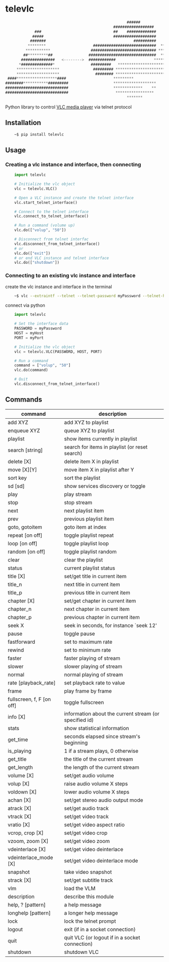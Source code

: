# televlc


```go
                                                      ######                 
                                                ##################           
             ###                                ##    #############          
            #####                               ###################          
           #######                                       ##########          
          ********                     ############################  ****** 
         ***********                  ############################# *********
        ##*********##                ##############################  *********
       ###############   <-------->  ############                 *************
      *##############*                #########   *****************************
     *******************               ######### *****************************
     *******************                ######## ***************************  
 ####******************####                     *********                    
########***********#########                    *******************          
############################                    *************    **          
############################                     *****************
                                                      *******
```

Python library to control [VLC media player](https://www.videolan.org/vlc/index.es.html) via telnet protocol


## Installation

```bash
    ~$ pip install televlc
```

## Usage

### Creating a vlc instance and interface, then connecting

```python
    import televlc

    # Initialize the vlc object
    vlc = televlc.VLC()

    # Open a VLC instance and create the telnet interface
    vlc.start_telnet_interface()

    # Connect to the telnet interface
    vlc.connect_to_telnet_interface()

    # Run a command (volume up)
    vlc.do(["volup", "50"])

    # Disconnect from telnet interfac
    vlc.disconnect_from_telnet_interface()
    # or
    vlc.do(["exit"])
    # or end VLC instance and telnet interface
    vlc.do(["shutdown"])
```

### Connecting to an existing vlc instance and interface

create the vlc instance and interface in the terminal

```bash
    ~$ vlc --extraintf --telnet --telnet-password myPassword --telnet-host myHost --telnet-port myPort
```

connect via python

```python
    import televlc

    # Set the interface data
    PASSWORD = myPassword
    HOST = myHost
    PORT = myPort

    # Initialize the vlc object
    vlc = televlc.VLC(PASSWORD, HOST, PORT)

    # Run a command
    command = ["volup", "50"]
    vlc.do(command)

    # Quit
    vlc.disconnect_from_telnet_interface()
```

## Commands

| command | description |
| --- | --- |
| add XYZ | add XYZ to playlist |
| enqueue XYZ | queue XYZ to playlist |
| playlist | show items currently in playlist |
| search [string] | search for items in playlist (or reset search) |
| delete [X] | delete item X in playlist |
| move [X][Y] | move item X in playlist after Y |
| sort key | sort the playlist |
| sd [sd] | show services discovery or toggle |
| play | play stream |
| stop | stop stream |
| next | next playlist item |
| prev | previous playlist item |
| goto, gotoitem | goto item at index |
| repeat [on off] | toggle playlist repeat |
| loop [on off] | toggle playlist loop |
| random [on off] | toggle playlist random |
| clear | clear the playlist |
| status | current playlist status |
| title [X] | set/get title in current item |
| title_n | next title in current item |
| title_p | previous title in current item |
| chapter [X] | set/get chapter in current item |
| chapter_n | next chapter in current item |
| chapter_p | previous chapter in current item |
| seek X | seek in seconds, for instance `seek 12' |
| pause | toggle pause |
| fastforward | set to maximum rate |
| rewind | set to minimum rate |
| faster | faster playing of stream |
| slower | slower playing of stream |
| normal | normal playing of stream |
| rate [playback_rate] | set playback rate to value |
| frame | play frame by frame |
| fullscreen, f, F [on off] | toggle fullscreen |
| info [X] | information about the current stream (or specified id) |
| stats | show statistical information |
| get_time | seconds elapsed since stream's beginning |
| is_playing | 1 if a stream plays, 0 otherwise |
| get_title  | the title of the current stream |
| get_length | the length of the current stream |
| volume [X] | set/get audio volume |
| volup [X]  | raise audio volume X steps |
| voldown [X] | lower audio volume X steps |
| achan [X] | set/get stereo audio output mode |
| atrack [X] | set/get audio track |
| vtrack [X] | set/get video track |
| vratio [X] | set/get video aspect ratio |
| vcrop, crop [X] | set/get video crop |
| vzoom, zoom [X] | set/get video zoom |
| vdeinterlace [X] | set/get video deinterlace |
| vdeinterlace_mode [X] | set/get video deinterlace mode |
| snapshot | take video snapshot |
| strack [X] | set/get subtitle track |
| vlm | load the VLM |
| description | describe this module |
| help, ? [pattern] | a help message |
| longhelp [pattern] | a longer help message |
| lock | lock the telnet prompt |
| logout | exit (if in a socket connection) |
| quit | quit VLC (or logout if in a socket connection) |
| shutdown | shutdown VLC |


